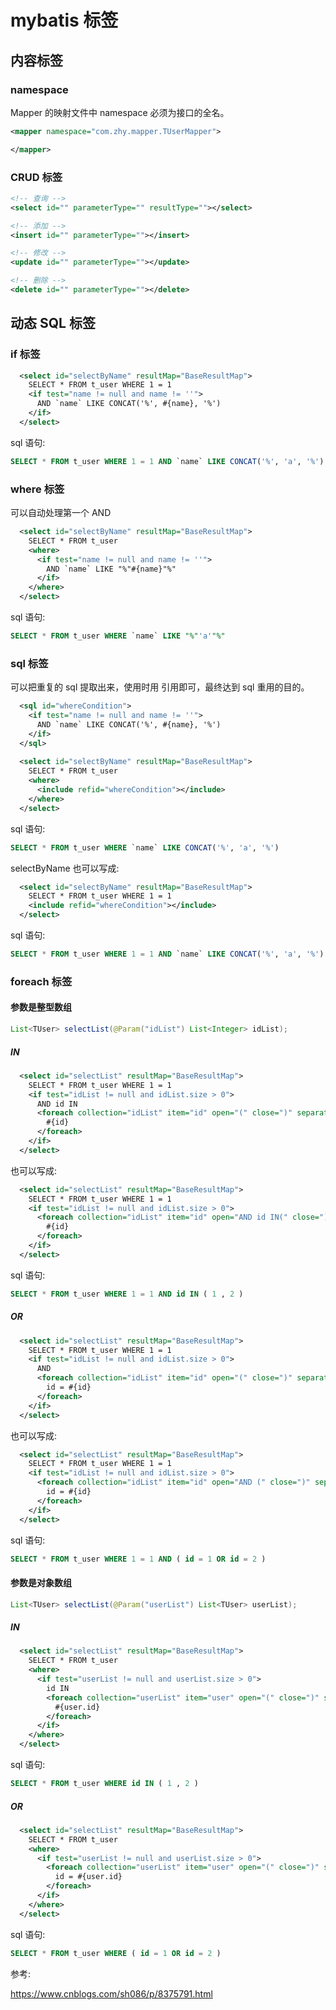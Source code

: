# mybatis 标签

## 内容标签

### namespace

Mapper 的映射文件中 namespace 必须为接口的全名。

```xml
<mapper namespace="com.zhy.mapper.TUserMapper">

</mapper>
```

### CRUD 标签

```xml
<!-- 查询 -->
<select id="" parameterType="" resultType=""></select>

<!-- 添加 -->
<insert id="" parameterType=""></insert>

<!-- 修改 -->
<update id="" parameterType=""></update>

<!-- 删除 -->
<delete id="" parameterType=""></delete>
```

## 动态 SQL 标签

### if 标签

```xml
  <select id="selectByName" resultMap="BaseResultMap">
    SELECT * FROM t_user WHERE 1 = 1
    <if test="name != null and name != ''">
      AND `name` LIKE CONCAT('%', #{name}, '%')
    </if>
  </select>
```

sql 语句:

```sql
SELECT * FROM t_user WHERE 1 = 1 AND `name` LIKE CONCAT('%', 'a', '%')
```

### where 标签

<where> 可以自动处理第一个 AND

```xml
  <select id="selectByName" resultMap="BaseResultMap">
    SELECT * FROM t_user
    <where>
      <if test="name != null and name != ''">
        AND `name` LIKE "%"#{name}"%"
      </if>
    </where>
  </select>
```

sql 语句:

```sql
SELECT * FROM t_user WHERE `name` LIKE "%"'a'"%"
```

### sql 标签

<sql> 可以把重复的 sql 提取出来，使用时用 <include> 引用即可，最终达到 sql 重用的目的。

```xml
  <sql id="whereCondition">
    <if test="name != null and name != ''">
      AND `name` LIKE CONCAT('%', #{name}, '%')
    </if>
  </sql>
  
  <select id="selectByName" resultMap="BaseResultMap">
    SELECT * FROM t_user
    <where>
      <include refid="whereCondition"></include>
    </where>
  </select>
```

sql 语句:

```sql
SELECT * FROM t_user WHERE `name` LIKE CONCAT('%', 'a', '%')
```

selectByName 也可以写成:

```xml
  <select id="selectByName" resultMap="BaseResultMap">
    SELECT * FROM t_user WHERE 1 = 1
    <include refid="whereCondition"></include>
  </select>
```

sql 语句:

```sql
SELECT * FROM t_user WHERE 1 = 1 AND `name` LIKE CONCAT('%', 'a', '%')
```

### foreach 标签

#### 参数是整型数组

```java
List<TUser> selectList(@Param("idList") List<Integer> idList);
```

##### IN

```xml
  <select id="selectList" resultMap="BaseResultMap">
    SELECT * FROM t_user WHERE 1 = 1
    <if test="idList != null and idList.size > 0">
      AND id IN
      <foreach collection="idList" item="id" open="(" close=")" separator=",">
        #{id}
      </foreach>
    </if>
  </select>
```

也可以写成:

```xml
  <select id="selectList" resultMap="BaseResultMap">
    SELECT * FROM t_user WHERE 1 = 1
    <if test="idList != null and idList.size > 0">
      <foreach collection="idList" item="id" open="AND id IN(" close=")" separator=",">
        #{id}
      </foreach>
    </if>
  </select>
```

sql 语句:

```sql
SELECT * FROM t_user WHERE 1 = 1 AND id IN ( 1 , 2 )
```

##### OR

```xml
  <select id="selectList" resultMap="BaseResultMap">
    SELECT * FROM t_user WHERE 1 = 1
    <if test="idList != null and idList.size > 0">
      AND
      <foreach collection="idList" item="id" open="(" close=")" separator="OR">
        id = #{id}
      </foreach>
    </if>
  </select>
```

也可以写成:

```xml
  <select id="selectList" resultMap="BaseResultMap">
    SELECT * FROM t_user WHERE 1 = 1
    <if test="idList != null and idList.size > 0">
      <foreach collection="idList" item="id" open="AND (" close=")" separator="OR">
        id = #{id}
      </foreach>
    </if>
  </select>
```

sql 语句:

```sql
SELECT * FROM t_user WHERE 1 = 1 AND ( id = 1 OR id = 2 )
```

#### 参数是对象数组

```java
List<TUser> selectList(@Param("userList") List<TUser> userList);
```

##### IN

```xml
  <select id="selectList" resultMap="BaseResultMap">
    SELECT * FROM t_user
    <where>
      <if test="userList != null and userList.size > 0">
        id IN
        <foreach collection="userList" item="user" open="(" close=")" separator=",">
          #{user.id}
        </foreach>
      </if>
    </where>
  </select>
```

sql 语句:

```sql
SELECT * FROM t_user WHERE id IN ( 1 , 2 )
```

##### OR

```xml
  <select id="selectList" resultMap="BaseResultMap">
    SELECT * FROM t_user
    <where>
      <if test="userList != null and userList.size > 0">
        <foreach collection="userList" item="user" open="(" close=")" separator="OR">
          id = #{user.id}
        </foreach>
      </if>
    </where>
  </select>
```

sql 语句:

```sql
SELECT * FROM t_user WHERE ( id = 1 OR id = 2 )
```

参考:

https://www.cnblogs.com/sh086/p/8375791.html
